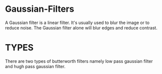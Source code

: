 # Gaussian-Filters

A Gaussian filter is a linear filter. It's usually used to blur the image or to reduce noise. The Gaussian filter alone will blur edges and reduce contrast.

# TYPES

There are two types of butterworth filters namely low pass gaussian filter and hugh pass gaussian filter.
